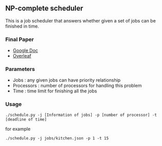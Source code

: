 ## NP-complete scheduler
This is a job scheduler that answers whether given a set of jobs can be finished in time.
### Final Paper
  - [Google Doc](https://docs.google.com/document/d/1h5Jn-hfyWUJGp7O47tWCFypgyM2amLW8-H0ZhYZesl0/edit?usp=sharing)
  - [Overleaf](https://www.overleaf.com/4414353837nknwqqzgsnyk)

### Parameters
- Jobs        : any given jobs can have priority relationship
- Processors  : number of processors for handling this problem
- Time        : time limit for finishing all the jobs

### Usage 
```
./schedule.py -j [Information of jobs] -p [number of processor] -t [deadline of time]
```

for example
```
./schedule.py -j jobs/kitchen.json -p 1 -t 15
```

